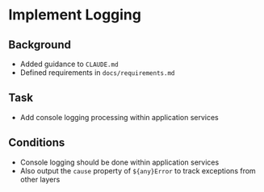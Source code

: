# Implement Logging

## Background

- Added guidance to `CLAUDE.md`
- Defined requirements in `docs/requirements.md`

## Task

- Add console logging processing within application services

## Conditions

- Console logging should be done within application services
- Also output the `cause` property of `${any}Error` to track exceptions from other layers
